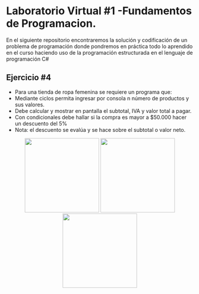 # Laboratorio Virtual #1 -Fundamentos de Programacion.
En el siguiente repositorio encontraremos la solución y codificación de un problema de programación donde pondremos en práctica todo lo aprendido en el curso haciendo uso de la programación estructurada en el lenguaje de programación C#

## Ejercicio #4
- Para una tienda de ropa femenina se requiere un programa que:
- Mediante ciclos permita ingresar por consola n número de productos y sus valores.
- Debe calcular y mostrar en pantalla el subtotal, IVA y valor total a pagar.
- Con condicionales debe hallar si la compra es mayor a $50.000 hacer un descuento del 5%
- Nota: el descuento se evalúa y se hace sobre el subtotal o valor neto.
  
<p align="center">
  <img src="https://github.com/josedavd-07/Laboratorio-Virtual-1-Fundamentos-de-Programacion./assets/134252125/f61248ce-e169-43ba-bda3-921013d15d2b" width="200" heigth="100" />
  <img src="https://github.com/josedavd-07/Laboratorio-Virtual-1-Fundamentos-de-Programacion./assets/134252125/586432e7-6b64-4694-92ff-ecf28bc0c69b" width="200" heigth="100" /> 
  <img src="https://github.com/josedavd-07/Laboratorio-Virtual-1-Fundamentos-de-Programacion./assets/134252125/4ca9754d-e0f7-43a6-9a7b-f5e2e43b1388" width="200" heigth="100" />  
</p>
